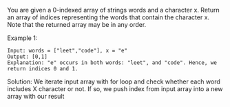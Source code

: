 You are given a 0-indexed array of strings words and a character x.
Return an array of indices representing the words that contain the character x.
Note that the returned array may be in any order.

Example 1:
```
Input: words = ["leet","code"], x = "e"
Output: [0,1]
Explanation: "e" occurs in both words: "leet", and "code". Hence, we return indices 0 and 1.
````
Solution:
We iterate input array with for loop and check whether each word includes X character or not. If so, we push index from input array into a new array with our result